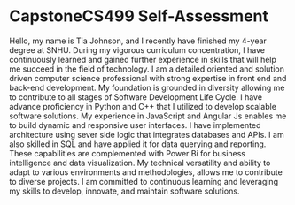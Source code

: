 # CapstoneCS499  Self-Assessment
Hello, my name is Tia Johnson, and I recently have finished my 4-year degree at SNHU. During my vigorous curriculum concentration, I have continuously learned and gained further experience in skills that will help me succeed in the field of technology. I am a detailed oriented and solution driven computer science professional with strong expertise in front end and back-end development. My foundation is grounded in diversity allowing me to contribute to all stages of Software Development Life Cycle.  I have advance proficiency in Python and C++ that I utilized to develop scalable software solutions. My experience in JavaScript and Angular Js enables me to build dynamic and responsive user interfaces. I have implemented architecture using sever side logic that integrates databases and APIs.  I am also skilled in SQL and have applied it for data querying and reporting. These capabilities are complemented with Power Bi for business intelligence and data visualization. My technical versatility and ability to adapt to various environments and methodologies, allows me to contribute to diverse projects.  I am committed to continuous learning and leveraging my skills to develop, innovate, and maintain software solutions.
